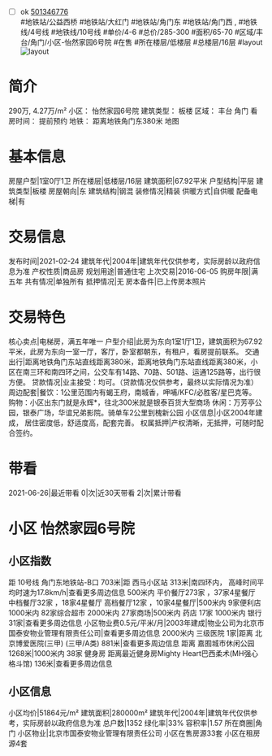 - [ ] ok [501346776](https://bj.5i5j.com/ershoufang/501346776.html)  
 #地铁站/公益西桥 #地铁站/大红门 #地铁站/角门东 #地铁站/角门西 ,  #地铁线/4号线 #地铁线/10号线
#单价/4-6 #总价/285-300 #面积/65-70   #区域/丰台/角门/小区-怡然家园6号院 #在售 #所在楼层/低楼层 #总楼层/16层 #layout 
![layout](http://image2a.5i5j.com/bdir/layout/aea446ab701f4209a3d5856b028dea5e.jpg_P5.jpg) 
# 简介 
 290万,  4.27万/m² 
小区： 怡然家园6号院
建筑类型： 板楼
区域： 丰台 角门
看房时间： 提前预约
地铁： 距离地铁角门东380米 地图
# 基本信息 
 房屋户型|1室0厅1卫
所在楼层|低楼层/16层
建筑面积|67.92平米
户型结构|平层
建筑类型|板楼
房屋朝向|东
建筑结构|钢混
装修情况|精装
供暖方式|自供暖
配备电梯|有
# 交易信息 
 发布时间|2021-02-24
建筑年代|2004年|建筑年代仅供参考，实际房龄以政府信息为准
产权性质|商品房
规划用途|普通住宅
上次交易|2016-06-05
购房年限|满五年
共有情况|单独所有
抵押情况|无
房本备件|已上传房本照片
# 交易特色 
 核心卖点|电梯房，满五年唯一
户型介绍|此房为东向1室1厅1卫，建筑面积为67.92平米，此房为东向一室一厅，客厅，卧室都朝东，有租户，看房提前联系。
交通出行|距离地铁角门东站直线距离380米，距离地铁角门东站直线距离380米，小区在南三环和南四环之间，公交车有14路、70路、501路、运通125路等，出行很方便。
贷款情况|业主接受：均可。（贷款情况仅供参考，最终以实际情况为准）
周边配套|餐饮：1公里范围内有蝎王府，南城香，呷哺/KFC/必胜客/星巴克等。 购物：小区出东门就是永辉*，往北300米就是银泰百货大型商场 休闲：万芳亭公园，银泰广场，华谊兄弟影院。骑单车2公里到槐新公园
小区信息|小区2004年建成， 居住密度低，舒适度高，配套完善。
权属抵押|产权清晰，无抵押，可随时配合签约。
# 带看 
 2021-06-26|最近带看	 0|次|近30天带看	 2|次|累计带看
# 小区 怡然家园6号院
## 小区指数 
 距 10号线 角门东地铁站-B口 703米|距 西马小区站 313米|南四环内， 高峰时间平均时速为17.8km/h|查看更多周边信息
500米内 平价餐厅273家 ，37家4星餐厅
中档餐厅32家 ，18家4星餐厅
高档餐厅12家 ，10家4星餐厅|500米内 9家便利店
1000米内 82家综合超市
2000米内 27家商场|500米内 药店 17家
1000米内 银行 31家|查看更多周边信息
小区物业费0.5元/平米/月|2003年建成|物业公司为北京市国泰安物业管理有限责任公司|查看更多周边信息
2000米内 三级医院 1家|距离 北京博爱医院(三甲) (三甲/A类) 881米|查看更多周边信息
距离 嘉囿城市休闲公园 1268米|1000米内 38家 健身房
距离最近健身房Mighty Heart巴西柔术(MH强心格斗馆) 136米|查看更多周边信息
## 小区信息 
 小区均价|51864元/m²
建筑面积|280000m²
建筑年代|2004年|建筑年代仅供参考，实际房龄以政府信息为准
总户数|1352
绿化率|33%
容积率|1.57
所在商圈|角门
小区物业|北京市国泰安物业管理有限责任公司
小区在售房源33套
小区在租房源4套
